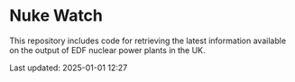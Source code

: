 # Nuke Watch

This repository includes code for retrieving the latest information available on the output of EDF nuclear power plants in the UK.

Last updated: 2025-01-01 12:27